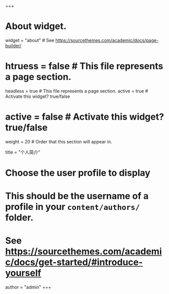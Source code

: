 +++
# About widget.
widget = "about"  # See https://sourcethemes.com/academic/docs/page-builder/
# htruess = false  # This file represents a page section.
headless = true  # This file represents a page section.
active = true  # Activate this widget? true/false
# active = false  # Activate this widget? true/false
weight = 20  # Order that this section will appear in.

title = "个人简介"

# Choose the user profile to display
# This should be the username of a profile in your `content/authors/` folder.
# See https://sourcethemes.com/academic/docs/get-started/#introduce-yourself
author = "admin"
+++
